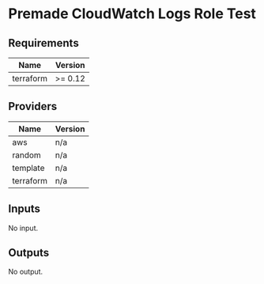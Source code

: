 # Premade CloudWatch Logs Role Test


<!-- BEGIN TFDOCS -->
## Requirements

| Name | Version |
|------|---------|
| terraform | >= 0.12 |

## Providers

| Name | Version |
|------|---------|
| aws | n/a |
| random | n/a |
| template | n/a |
| terraform | n/a |

## Inputs

No input.

## Outputs

No output.

<!-- END TFDOCS -->
